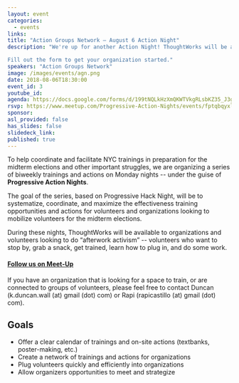 ```yaml
---
layout: event
categories:
  - events
links:
title: "Action Groups Network – August 6 Action Night"
description: "We're up for another Action Night! ThoughtWorks will be available to organizations and volunteers looking to do “afterwork activism” -- volunteers who want to stop by, grab a snack, get trained, learn how to plug in, and do some work.

Fill out the form to get your organization started."
speakers: "Action Groups Network"
image: /images/events/agn.png
date: 2018-08-06T18:30:00
event_id: 3
youtube_id:
agenda: https://docs.google.com/forms/d/199tNQLkHzXmQKWTVkgRLsbKZ35_J3g5jgDVBFrVSBrQ/edit?usp=drive_web
rsvp: https://www.meetup.com/Progressive-Action-Nights/events/fptqbqyxlbjb/
sponsor:
asl_provided: false
has_slides: false
slidedeck_link:
published: true
---
```


To help coordinate and facilitate NYC trainings in preparation for the midterm elections and other important struggles, we are organizing a series of biweekly trainings and actions on Monday nights -- under the guise of **Progressive Action Nights**.

The goal of the series, based on Progressive Hack Night, will be to systematize, coordinate, and maximize the effectiveness training opportunities and actions for volunteers and organizations looking to mobilize volunteers for the midterm elections.

During these nights, ThoughtWorks will be available to organizations and volunteers looking to do “afterwork activism” -- volunteers who want to stop by, grab a snack, get trained, learn how to plug in, and do some work.

#### **[Follow us on Meet-Up](www.meetup.com/Progressive-Action-Nights)**

If you have an organization that is looking for a space to train, or are connected to groups of volunteers, please feel free to contact Duncan (k.duncan.wall (at) gmail (dot) com) or Rapi (rapicastillo (at) gmail (dot) com).

## Goals

* Offer a clear calendar of trainings and on-site actions (textbanks, poster-making, etc.)
* Create a network of trainings and actions for organizations
* Plug volunteers quickly and efficiently into organizations
* Allow organizers opportunities to meet and strategize
